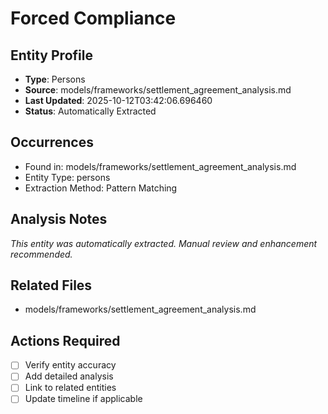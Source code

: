 # Forced Compliance

## Entity Profile
- **Type**: Persons
- **Source**: models/frameworks/settlement_agreement_analysis.md
- **Last Updated**: 2025-10-12T03:42:06.696460
- **Status**: Automatically Extracted

## Occurrences
- Found in: models/frameworks/settlement_agreement_analysis.md
- Entity Type: persons
- Extraction Method: Pattern Matching

## Analysis Notes
*This entity was automatically extracted. Manual review and enhancement recommended.*

## Related Files
- models/frameworks/settlement_agreement_analysis.md

## Actions Required
- [ ] Verify entity accuracy
- [ ] Add detailed analysis
- [ ] Link to related entities
- [ ] Update timeline if applicable
